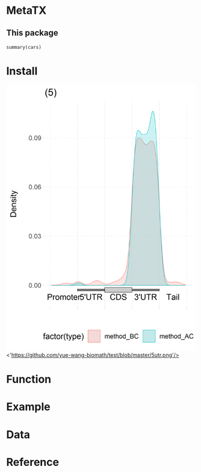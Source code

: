 # MetaTX
## This package
```{r cars}
summary(cars)
```
# Install
<img
src = 'https://github.com/yue-wang-biomath/test/blob/master/5utr.png' />
<'https://github.com/yue-wang-biomath/test/blob/master/5utr.png'/>

# Function

# Example

# Data

# Reference
